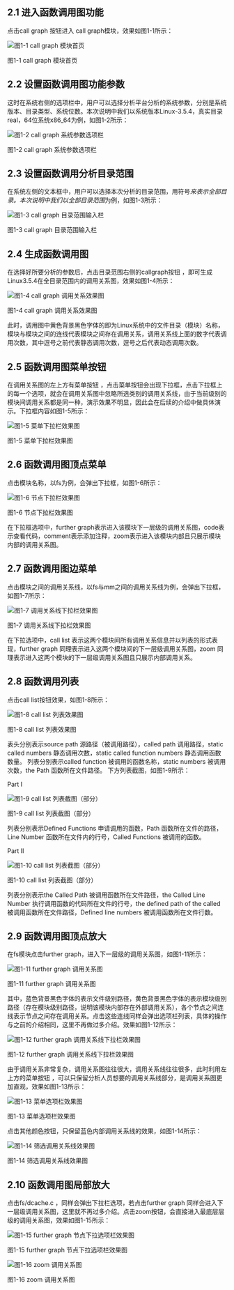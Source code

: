 ## 2.1	进入函数调用图功能点击call graph 按钮进入 call graph模块，效果如图1-1所示：![图1-1 call graph 模块首页](fig/1-01.png "图1-1 call graph 模块首页")图1-1 call graph 模块首页## 2.2	设置函数调用图功能参数这时在系统右侧的选项栏中，用户可以选择分析平台分析的系统参数，分别是系统版本、目录类型、系统位数。本次说明中我们以系统版本Linux-3.5.4，真实目录real，64位系统x86_64为例，如图1-2所示：![图1-2 call graph 系统参数选项栏](fig/1-02.png "图1-2 call graph 系统参数选项栏")图1-2 call graph 系统参数选项栏## 2.3	设置函数调用分析目录范围在系统左侧的文本框中，用户可以选择本次分析的目录范围，用符号*来表示全部目录。本次说明中我们以全部目录范围*为例，如图1-3所示：![图1-3 call graph 目录范围输入栏](fig/1-03.png "图1-3 call graph 目录范围输入栏")图1-3 call graph 目录范围输入栏## 2.4	生成函数调用图在选择好所要分析的参数后，点击目录范围右侧的callgraph按钮 ，即可生成Linux3.5.4在全目录范围内的调用关系图，效果如图1-4所示： ![图1-4 call graph 调用关系效果图](fig/1-04.png "图1-4 call graph 调用关系效果图")图1-4 call graph 调用关系效果图此时，调用图中黄色背景黑色字体的即为Linux系统中的文件目录（模块）名称，模块与模块之间的连线代表模块之间存在调用关系，调用关系线上面的数字代表调用次数，其中逗号之前代表静态调用次数，逗号之后代表动态调用次数。## 2.5	函数调用图菜单按钮在调用关系图的左上方有菜单按钮 ，点击菜单按钮会出现下拉框，点击下拉框上的每一个选项，就会在调用关系图中忽略所选类别的调用关系线，由于当前级别的模块间调用关系都是同一种，演示效果不明显，因此会在后续的介绍中做具体演示。下拉框内容如图1-5所示：![图1-5 菜单下拉栏效果图](fig/1-05.png "图1-5 菜单下拉栏效果图")图1-5 菜单下拉栏效果图## 2.6	函数调用图顶点菜单点击模块名称，以fs为例，会弹出下拉框，如图1-6所示：![图1-6 节点下拉栏效果图](fig/1-06.png "图1-6 节点下拉栏效果图")图1-6 节点下拉栏效果图在下拉框选项中，further graph表示进入该模块下一层级的调用关系图，code表示查看代码，comment表示添加注释，zoom表示进入该模块内部且只展示模块内部的调用关系图。## 2.7	函数调用图边菜单点击模块之间的调用关系线，以fs与mm之间的调用关系线为例，会弹出下拉框，如图1-7所示：![图1-7 调用关系线下拉栏效果图](fig/1-07.png "图1-7 调用关系线下拉栏效果图")图1-7 调用关系线下拉栏效果图在下拉选项中，call list 表示这两个模块间所有调用关系信息并以列表的形式表现，further graph 同理表示进入这两个模块间的下一层级调用关系图，zoom 同理表示进入这两个模块的下一层级调用关系图且只展示内部调用关系。## 2.8	函数调用列表点击call list按钮效果，如图1-8所示：![图1-8 call list 列表效果图](fig/1-08.png "图1-8 call list 列表效果图")图1-8 call list 列表效果图表头分别表示source path 源路径（被调用路径），called path 调用路径，static called numbers 静态调用次数，static called function numbers 静态调用函数数量。列表分别表示called function 被调用的函数名称，static numbers 被调用次数，the Path 函数所在文件路径。下方列表截图，如图1-9所示：Part I![图1-9 call list 列表截图（部分）](fig/1-09.png "图1-9 call list 列表截图（部分）")图1-9 call list 列表截图（部分）列表分别表示Defined Functions 申请调用的函数，Path 函数所在文件的路径，Line Number 函数所在文件内的行号，Called Functions 被调用的函数。Part II![图1-10 call list 列表截图（部分）](fig/1-10.png "图1-10 call list 列表截图（部分）")图1-10 call list 列表截图（部分）列表分别表示the Called Path 被调用函数所在文件路径，the Called Line Number 执行调用函数的代码所在文件的行号，the defined path of the called 被调用函数所在文件路径，Defined line numbers 被调用函数所在文件行数。## 2.9	函数调用图顶点放大在fs模块点击further graph，进入下一层级的调用关系图，如图1-11所示：![图1-11 further graph 调用关系图](fig/1-11.png "图1-11 further graph 调用关系图")图1-11 further graph 调用关系图其中，蓝色背景黑色字体的表示文件级别路径，黄色背景黑色字体的表示模块级别路径（存在模块级别路径，说明该模块内部存在外部调用关系），各个节点之间连线表示节点之间存在调用关系。点击这些连线同样会弹出选项栏列表，具体的操作与之前的介绍相同，这里不再做过多介绍。效果如图1-12所示：![图1-12 further graph 调用关系线下拉栏效果图](fig/1-12.png "图1-12 further graph 调用关系线下拉栏效果图")图1-12 further graph 调用关系线下拉栏效果图由于调用关系非常复杂，调用关系图往往很大，调用关系线往往很多，此时利用左上方的菜单按钮 ，可以只保留分析人员想要的调用关系线部分，是调用关系图更加直观，效果如图1-13所示：![图1-13 菜单选项栏效果图](fig/1-13.png "图1-13 菜单选项栏效果图")图1-13 菜单选项栏效果图点击其他颜色按钮，只保留蓝色内部调用关系线的效果，如图1-14所示：![图1-14 筛选调用关系线效果图](fig/1-14.png "图1-14 筛选调用关系线效果图")图1-14 筛选调用关系线效果图## 2.10	函数调用图局部放大点击fs/dcache.c ，同样会弹出下拉栏选项，若点击further graph 同样会进入下一层级调用关系图，这里就不再过多介绍。点击zoom按钮，会直接进入最底层层级的调用关系图，效果如图1-15所示：![图1-15 further graph 节点下拉选项栏效果图](fig/1-15.png "图1-15 further graph 节点下拉选项栏效果图")图1-15 further graph 节点下拉选项栏效果图![图1-16 zoom 调用关系图](fig/1-16.png "图1-16 zoom 调用关系图")图1-16 zoom 调用关系图
